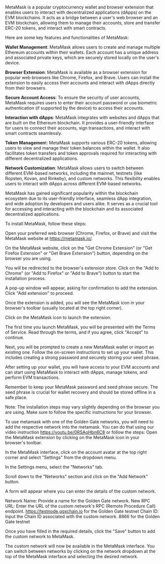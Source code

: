 MetaMask is a popular cryptocurrency wallet and browser extension that enables users to interact with decentralized applications (dApps) on the EVM blockchains. It acts as a bridge between a user's web browser and an EVM blockchain, allowing them to manage their accounts, store and transfer ERC-20 tokens, and interact with smart contracts.

Here are some key features and functionalities of MetaMask:

**Wallet Management**: MetaMask allows users to create and manage multiple Ethereum accounts within their wallets. Each account has a unique address and associated private keys, which are securely stored locally on the user's device.

**Browser Extension**: MetaMask is available as a browser extension for popular web browsers like Chrome, Firefox, and Brave. Users can install the extension to easily access their accounts and interact with dApps directly from their browsers.

**Secure Account Access**: To ensure the security of user accounts, MetaMask requires users to enter their account password or use biometric authentication (if supported by the device) to access their accounts.

**Interaction with dApps**: MetaMask integrates with websites and dApps that are built on the Ethereum blockchain. It provides a user-friendly interface for users to connect their accounts, sign transactions, and interact with smart contracts seamlessly.

**Token Managemen**t: MetaMask supports various ERC-20 tokens, allowing users to view and manage their token balances within the wallet. It also facilitates token transfers and token approvals required for interacting with different decentralized applications.

**Network Customization**: MetaMask allows users to switch between different EVM-based networks, including the mainnet, testnets (like Ropsten, Kovan, and Rinkeby), and custom networks. This flexibility enables users to interact with dApps across different EVM-based networks. 

MetaMask has gained significant popularity within the blockchain ecosystem due to its user-friendly interface, seamless dApp integration, and wide adoption by developers and users alike. It serves as a crucial tool for accessing and interacting with the blockchain and its associated decentralized applications.

To install MetaMask, follow these steps:

Open your preferred web browser (Chrome, Firefox, or Brave) and visit the MetaMask website at <https://metamask.io/>.

On the MetaMask website, click on the "Get Chrome Extension" (or "Get Firefox Extension" or "Get Brave Extension") button, depending on the browser you are using.

You will be redirected to the browser's extension store. Click on the "Add to Chrome" (or "Add to Firefox" or "Add to Brave") button to start the installation process.

A pop-up window will appear, asking for confirmation to add the extension. Click "Add extension" to proceed.

Once the extension is added, you will see the MetaMask icon in your browser's toolbar (usually located at the top right corner).

Click on the MetaMask icon to launch the extension.

The first time you launch MetaMask, you will be presented with the Terms of Service. Read through the terms, and if you agree, click "Accept" to continue.

Next, you will be prompted to create a new MetaMask wallet or import an existing one. Follow the on-screen instructions to set up your wallet. This includes creating a strong password and securely storing your seed phrase.

After setting up your wallet, you will have access to your EVM accounts and can start using MetaMask to interact with dApps, manage tokens, and perform EVM transactions.

Remember to keep your MetaMask password and seed phrase secure. The seed phrase is crucial for wallet recovery and should be stored offline in a safe place.

Note: The installation steps may vary slightly depending on the browser you are using. Make sure to follow the specific instructions for your browser.

To use metamask with one of the Golden Gate networks, you will need to add the respective network into the metamask. You can do that using our video instruction <https://youtu.be/0RSAoHbn6C8> or follow the steps:
Open the MetaMask extension by clicking on the MetaMask icon in your browser's toolbar.

In the MetaMask interface, click on the account avatar at the top right corner and select "Settings" from the dropdown menu.

In the Settings menu, select the "Networks" tab.

Scroll down to the "Networks" section and click on the "Add Network" button.

A form will appear where you can enter the details of the custom network.

Network Name: Provide a name for the Golden Gate network.
New RPC URL: Enter the URL of the custom network's RPC (Remote Procedure Call) endpoint. https://testnode.ggxchain.io for the Golden Gate testnet 
Chain ID: Input the Chain ID associated with the custom network. 8866 for the Golden Gate testnet

Once you have filled in the required details, click the "Save" button to add the custom network to MetaMask.

The custom network will now be available in the MetaMask interface. You can switch between networks by clicking on the network dropdown at the top of the MetaMask interface and selecting the desired network.

